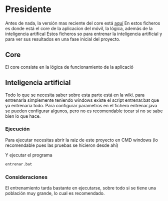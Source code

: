 # Presidente
Antes de nada, la versión mas reciente del core está [aquí](https://github.com/pablorejo/presidente)
En estos ficheros es donde está el core de la aplicacion del móvil, la lógica, además de la inteligencia artifical
Estos ficheros so para entrenar la inteligencia artificial y para ver sus resultados en una fase inicial del proyecto.

## Core
El core consiste en la lógica de funcionamiento de la aplicació

## Inteligencia artificial
Todo lo que se necesita saber sobre esta parte está en la wiki.
para entrenarla simplemente teniendo windows existe el script entrenar.bat que ya entrenaria todo.
Para configurar parametros en el fichero entrenar.java se pueden configurar algunos, pero no es recomendable tocar si no se sabe bien lo que hace.

### Ejecución
Para ejecutar necesitas abrir la raiz de este proyecto en CMD windows (lo recomendable pues las pruebas se hicieron desde ahí)

Y ejecutar el programa
```bash
entrenar.bat
```

### Consideraciones
El entrenamiento tarda bastante en ejecutarse, sobre todo si se tiene una población muy grande, lo cual es recomendado.
